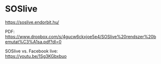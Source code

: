 # SOSlive
https://soslive.endorbit.hu/  

PDF: 
https://www.dropbox.com/s/4gucw6ckxjoe5e4/SOSlive%20rendszer%20bemutat%C3%A1sa.pdf?dl=0

SOSlive vs. Facebook live:  
https://youtu.be/1Sg3KGbxbuo

